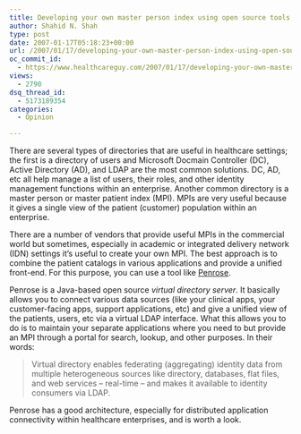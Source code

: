 ```yaml
---
title: Developing your own master person index using open source tools
author: Shahid N. Shah
type: post
date: 2007-01-17T05:18:23+00:00
url: /2007/01/17/developing-your-own-master-person-index-using-open-source-tools/
oc_commit_id:
  - https://www.healthcareguy.com/2007/01/17/developing-your-own-master-person-index-using-open-source-tools/1478769091
views:
  - 2790
dsq_thread_id:
  - 5173189354
categories:
  - Opinion

---
```

There are several types of directories that are useful in healthcare settings; the first is a directory of users and Microsoft Docmain Controller (DC), Active Directory (AD), and LDAP are the most common solutions. DC, AD, etc all help manage a list of users, their roles, and other identity management functions within an enterprise. Another common directory is a master person or master patient index (MPI). MPIs are very useful because it gives a single view of the patient (customer) population within an enterprise.

There are a number of vendors that provide useful MPIs in the commercial world but sometimes, especially in academic or integrated delivery network (IDN) settings it&#8217;s useful to create your own MPI. The best approach is to combine the patient catalogs in various applications and provide a unified front-end. For this purpose, you can use a tool like [Penrose][1].

Penrose is a Java-based open source _virtual directory server_. It basically allows you to connect various data sources (like your clinical apps, your customer-facing apps, support applications, etc) and give a unified view of the patients, users, etc via a virtual LDAP interface. What this allows you to do is to maintain your separate applications where you need to but provide an MPI through a portal for search, lookup, and other purposes. In their words:

> Virtual directory enables federating (aggregating) identity data from multiple heterogeneous sources like directory, databases, flat files, and web services &#8211; real-time &#8211; and makes it available to identity consumers via LDAP.

Penrose has a good architecture, especially for distributed application connectivity within healthcare enterprises, and is worth a look.

 [1]: http://docs.safehaus.org/display/PENROSE/Home